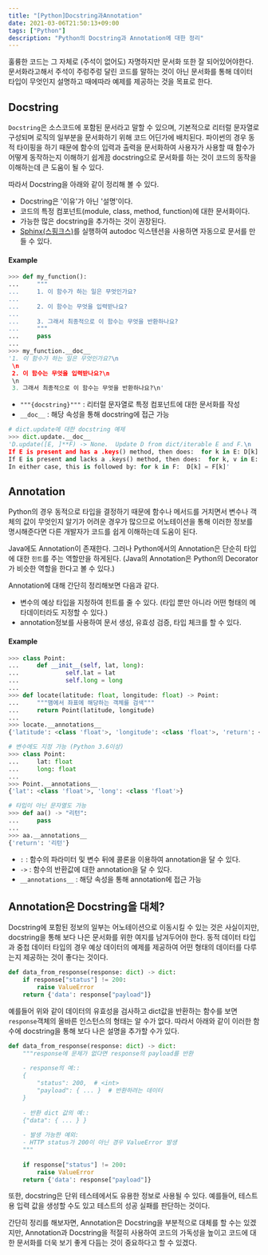 ```yaml
---
title: "[Python]Docstring과Annotation"
date: 2021-03-06T21:50:13+09:00
tags: ["Python"]
description: "Python의 Docstring과 Annotation에 대한 정리"
---
```

 훌륭한 코드는 그 자체로 (주석이 없어도) 자명하지만 문서화 또한 잘 되어있어야한다. 문서화라고해서 주석이 주렁주렁 달린 코드를 말하는 것이 아닌 문서화를 통해 데이터 타입이 무엇인지 설명하고 때에따라 예제를 제공하는 것을 목표로 한다. 

## Docstring

`Docstring`은 소스코드에 포함된 문서라고 말할 수 있으며, 기본적으로 리터럴 문자열로 구성되며 로직의 일부분을 문서화하기 위해 코드 어딘가에 배치된다. 파이썬의 경우 동적 타이핑을 하기 때문에 함수의 입력과 출력을 문서화하여 사용자가 사용할 때 함수가 어떻게 동작하는지 이해하기 쉽게끔 docstring으로 문서화를 하는 것이 코드의 동작을 이해하는데 큰 도움이 될 수 있다.

따라서 Docstring을 아래와 같이 정리해 볼 수 있다.

- Docstring은 '이유'가 아닌 '설명'이다.
- 코드의 특정 컴포넌트(module, class, method, function)에 대한 문서화이다.
- 가능한 많은 docstring을 추가하는 것이 권장된다.
- [Sphinx(스핑크스)](https://tech.ssut.me/start-python-documentation-using-sphinx/)를 실행하여 autodoc 익스텐션을 사용하면 자동으로 문서를 만들 수 있다.

#### Example

```python
>>> def my_function():
...     """
...     1. 이 함수가 하는 일은 무엇인가요?
...
...     2. 이 함수는 무엇을 입력받나요?
...
...     3. 그래서 최종적으로 이 함수는 무엇을 반환하나요?
...     """
...     pass
...
>>> my_function.__doc__
'1. 이 함수가 하는 일은 무엇인가요?\n
 \n
 2. 이 함수는 무엇을 입력받나요?\n
 \n
 3. 그래서 최종적으로 이 함수는 무엇을 반환하나요?\n'
```

- `"""{docstring}"""` : 리터럴 문자열로 특정 컴포넌트에 대한 문서화를 작성
- `__doc__` : 해당 속성을 통해 docstring에 접근 가능

```python
# dict.update에 대한 docstring 예제
>>> dict.update.__doc__
'D.update([E, ]**F) -> None.  Update D from dict/iterable E and F.\n
If E is present and has a .keys() method, then does:  for k in E: D[k] = E[k]\n
If E is present and lacks a .keys() method, then does:  for k, v in E: D[k] = v\n
In either case, this is followed by: for k in F:  D[k] = F[k]'
```

## Annotation

 Python의 경우 동적으로 타입을 결정하기 때문에 함수나 메서드를 거치면서 변수나 객체의 값이 무엇인지 알기가 어려운 경우가 많으므로 어노테이션을 통해 이러한 정보를 명시해준다면 다른 개발자가 코드를 쉽게 이해하는데 도움이 된다.

 Java에도 Annotation이 존재한다. 그러나 Python에서의 Annotation은 단순히 타입에 대한 `힌트`를 주는 역할만을 하게된다. (Java의 Annotation은 Python의 Decorator가 비슷한 역할을 한다고 볼 수 있다.)

Annotation에 대해 간단히 정리해보면 다음과 같다.

- 변수의 예상 타입을 지정하여 힌트를 줄 수 있다. (타입 뿐만 아니라 어떤 형태의 메타데이터라도 지정할 수 있다.)
- annotation정보를 사용하여 문서 생성, 유효성 검증, 타입 체크를 할 수 있다.

#### Example

```python
>>> class Point:
...     def __init__(self, lat, long):
...             self.lat = lat
...             self.long = long
...
>>> def locate(latitude: float, longitude: float) -> Point:
...     """맴에서 좌표에 해당하는 객체를 검색"""
...     return Point(latitude, longitude)
...
>>> locate.__annotations__
{'latitude': <class 'float'>, 'longitude': <class 'float'>, 'return': <class '__main__.Point'>}

# 변수에도 지정 가능 (Python 3.6이상)
>>> class Point:
...     lat: float
...     long: float
...
>>> Point.__annotations__
{'lat': <class 'float'>, 'long': <class 'float'>}

# 타입이 아닌 문자열도 가능
>>> def aa() -> "리턴":
...     pass
...
>>> aa.__annotations__
{'return': '리턴'}
```

- `:` : 함수의 파라미터 및 변수 뒤에 콜론을 이용하여 annotation을 달 수 있다.
- `->` : 함수의 반환값에 대한 annotation을 달 수 있다.
- `__annotations__` : 해당 속성을 통해 annotation에 접근 가능

## Annotation은 Docstring을 대체?

Docstring에 포함된 정보의 일부는 어노테이션으로 이동시킬 수 있는 것은 사실이지만, docstring을 통해 보다 나은 문서화를 위한 여지를 남겨두어야 한다. 동적 데이터 타입과 중첩 데이터 타입의 경우 예상 데이터의 예제를 제공하여 어떤 형태의 데이터를 다루는지 제공하는 것이 좋다는 것이다. 

```python
def data_from_response(response: dict) -> dict:
    if response["status"] != 200:
        raise ValueError
    return {'data': response["payload"]}
```

예를들어 위와 같이 데이터의 유효성을 검사하고 dict값을 반환하는 함수를 보면 `response`객체의 올바른 인스턴스의 형태는 알 수가 없다. 따라서 아래와 같이 이러한 함수에 docstring을 통해 보다 나은 설명을 추가할 수가 있다.

```python
def data_from_response(response: dict) -> dict:
    """response에 문제가 없다면 response의 payload를 반환
    
    - response의 예::
    {
        "status": 200,  # <int>
        "payload": { ... }  # 반환하려는 데이터
    }
    
    - 반환 dict 값의 예::
    {"data": { ... } }
    
    - 발생 가능한 예외:
    - HTTP status가 200이 아닌 경우 ValueError 발생
    """
    
    if response["status"] != 200:
        raise ValueError
    return {'data': response["payload"]}
```

또한, docstring은 단위 테스테에서도 유용한 정보로 사용될 수 있다. 예를들어, 테스트용 입력 값을 생성할 수도 있고 테스트의 성공 실패를 판단하는 것이다.  

간단히 정리를 해보자면, Annotation은 Docstring을 부분적으로 대체를 할 수는 있겠지만, Annotation과 Docstring을 적절히 사용하여 코드의 가독성을 높이고 코드에 대한 문서화를 더욱 보기 좋게 다듬는 것이 중요하다고 할 수 있겠다.







